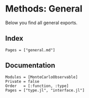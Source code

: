 # Methods: General

Below you find all general exports.

## Index

```@index
Pages = ["general.md"]
```

## Documentation

```@autodocs
Modules = [MonteCarloObservable]
Private = false
Order   = [:function, :type]
Pages = ["type.jl", "interface.jl"]
```